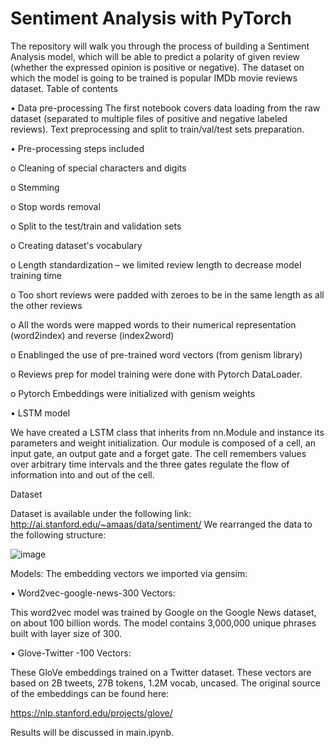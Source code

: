 # Sentiment Analysis with PyTorch
The repository will walk you through the process of building a Sentiment Analysis model, which will be able to predict a polarity of given review (whether the expressed opinion is positive or negative). The dataset on which the model is going to be trained is popular IMDb movie reviews dataset.
Table of contents

•	Data pre-processing
  The first notebook covers data loading from the raw dataset (separated to multiple files of positive and negative labeled reviews). Text preprocessing and split to   train/val/test sets preparation.

•	Pre-processing steps included

o	Cleaning of special characters and digits

o	Stemming

o	Stop words removal

o	Split to the test/train and validation sets

o	Creating dataset's vocabulary

o	Length standardization – we limited review length to decrease model training time

o	Too short reviews were padded with zeroes to be in the same length as all the other reviews

o	All the words were mapped words to their numerical representation (word2index) and reverse (index2word)

o	Enablinged the use of pre-trained word vectors (from genism library)

o	Reviews prep for model training were done with Pytorch DataLoader.

o	Pytorch Embeddings were initialized with genism weights 

•	LSTM model

We have created a LSTM class that inherits from nn.Module and instance its parameters and weight initialization. Our module is composed of a cell, an input gate, an output gate and a forget gate. The cell remembers values over arbitrary time intervals and the three gates regulate the flow of information into and out of the cell.

Dataset

Dataset is available under the following link: http://ai.stanford.edu/~amaas/data/sentiment/
We rearranged the data to the following structure:

![image](https://user-images.githubusercontent.com/93888640/164790181-9e43ed18-39f9-403f-86b6-4e17a777cd09.png)
  
Models:
The embedding vectors we imported via gensim:

•	Word2vec-google-news-300 Vectors:

  This word2vec model was trained by Google on the Google News dataset, on about 100 billion words. The model contains 3,000,000 unique phrases built with layer size of 300.
  
•	Glove-Twitter -100 Vectors: 

  These GloVe embeddings trained on a Twitter dataset. These vectors are based on 2B tweets, 27B tokens, 1.2M vocab, uncased. The original source of the embeddings can be found here:
  
  https://nlp.stanford.edu/projects/glove/

Results will be discussed in main.ipynb.
